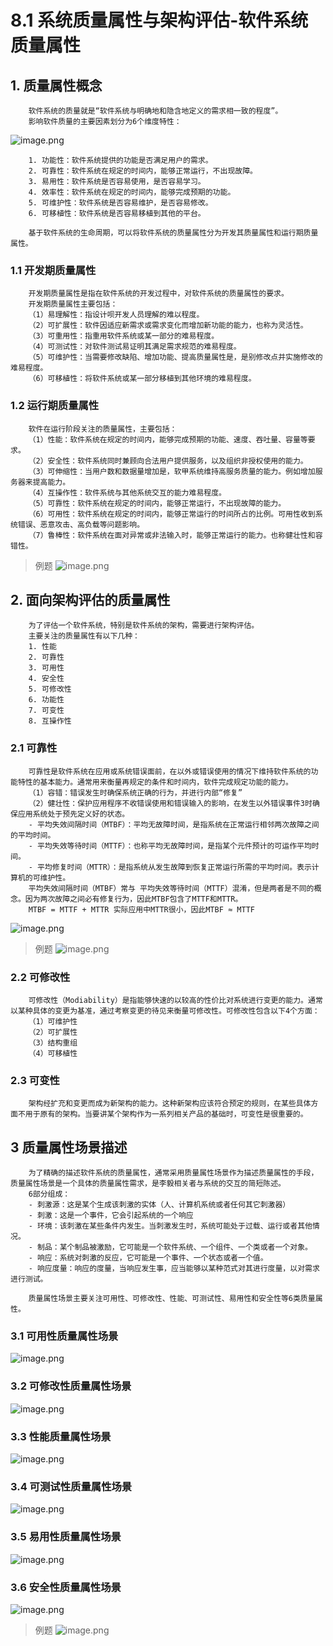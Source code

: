 # 8.1 系统质量属性与架构评估-软件系统质量属性


## 1. 质量属性概念

        软件系统的质量就是“软件系统与明确地和隐含地定义的需求相一致的程度”。
        影响软件质量的主要因素划分为6个维度特性：

![image.png](source/image/8.1-01.png)

        1. 功能性：软件系统提供的功能是否满足用户的需求。
        2. 可靠性：软件系统在规定的时间内，能够正常运行，不出现故障。
        3. 易用性：软件系统是否容易使用，是否容易学习。
        4. 效率性：软件系统在规定的时间内，能够完成预期的功能。
        5. 可维护性：软件系统是否容易维护，是否容易修改。
        6. 可移植性：软件系统是否容易移植到其他的平台。

        基于软件系统的生命周期，可以将软件系统的质量属性分为开发其质量属性和运行期质量属性。

### 1.1 开发期质量属性 

        开发期质量属性是指在软件系统的开发过程中，对软件系统的质量属性的要求。
        开发期质量属性主要包括：
        （1）易理解性：指设计呗开发人员理解的难以程度。
        （2）可扩展性：软件因适应新需求或需求变化而增加新功能的能力，也称为灵活性。
        （3）可重用性：指重用软件系统或某一部分的难易程度。
        （4）可测试性：对软件测试易证明其满足需求规范的难易程度。
        （5）可维护性：当需要修改缺陷、增加功能、提高质量属性是，是别修改点并实施修改的难易程度。
        （6）可移植性：将软件系统或某一部分移植到其他环境的难易程度。

### 1.2 运行期质量属性

        软件在运行阶段关注的质量属性，主要包括：
        （1）性能：软件系统在规定的时间内，能够完成预期的功能、速度、吞吐量、容量等要求。
        （2）安全性：软件系统同时兼顾向合法用户提供服务，以及组织非授权使用的能力。
        （3）可伸缩性：当用户数和数据量增加是，软甲系统维持高服务质量的能力。例如增加服务器来提高能力。
        （4）互操作性：软件系统与其他系统交互的能力难易程度。
        （5）可靠性：软件系统在规定的时间内，能够正常运行，不出现故障的能力。
        （6）可用性：软件系统在规定的时间内，能够正常运行的时间所占的比例。可用性收到系统错误、恶意攻击、高负载等问题影响。
        （7）鲁棒性：软件系统在面对异常或非法输入时，能够正常运行的能力。也称健壮性和容错性。

> 例题
![image.png](source/image/8.1-02.png)

## 2. 面向架构评估的质量属性

        为了评估一个软件系统，特别是软件系统的架构，需要进行架构评估。
        主要关注的质量属性有以下几种：
        1. 性能
        2. 可靠性
        3. 可用性
        4. 安全性
        5. 可修改性
        6. 功能性
        7. 可变性
        8. 互操作性

### 2.1 可靠性

        可靠性是软件系统在应用或系统错误面前，在以外或错误使用的情况下维持软件系统的功能特性的基本能力。通常用来衡量再规定的条件和时间内，软件完成规定功能的能力。
        （1）容错：错误发生时确保系统正确的行为，并进行内部“修复”
        （2）健壮性：保护应用程序不收错误使用和错误输入的影响，在发生以外错误事件3时确保应用系统处于预先定义好的状态。
        - 平均失效间隔时间（MTBF）：平均无故障时间，是指系统在正常运行相邻两次故障之间的平均时间。
        - 平均失效等待时间（MTTF）：也称平均无故障时间，是指某个元件预计的可运作平均时间。
        - 平均修复时间（MTTR）：是指系统从发生故障到恢复正常运行所需的平均时间。表示计算机的可维护性。
        平均失效间隔时间（MTBF）常与 平均失效等待时间（MTTF）混淆，但是两者是不同的概念。因为两次故障之间必有修复行为，因此MTBF包含了MTTF和MTTR。
        MTBF = MTTF + MTTR 实际应用中MTTR很小，因此MTBF ≈ MTTF

![image.png](source/image/8.1-03.png)

> 例题
![image.png](source/image/8.1-04.png)

### 2.2 可修改性

        可修改性（Modiability）是指能够快速的以较高的性价比对系统进行变更的能力。通常以某种具体的变更为基准，通过考察变更的待见来衡量可修改性。可修改性包含以下4个方面：
        （1）可维护性
        （2）可扩展性
        （3）结构重组
        （4）可移植性

### 2.3 可变性

        架构经扩充和变更而成为新架构的能力。这种新架构应该符合预定的规则，在某些具体方面不用于原有的架构。当要讲某个架构作为一系列相关产品的基础时，可变性是很重要的。

## 3 质量属性场景描述

        为了精确的描述软件系统的质量属性，通常采用质量属性场景作为描述质量属性的手段，质量属性场景是一个具体的质量属性需求，是李毅相关者与系统的交互的简短陈述。
        6部分组成：
        - 刺激源：这是某个生成该刺激的实体（人、计算机系统或者任何其它刺激器）
        - 刺激：这是一个事件，它会引起系统的一个响应
        - 环境：该刺激在某些条件内发生。当刺激发生时，系统可能处于过载、运行或者其他情况。
        - 制品：某个制品被激励，它可能是一个软件系统、一个组件、一个类或者一个对象。
        - 响应：系统对刺激的反应，它可能是一个事件、一个状态或者一个值。
        - 响应度量：响应的度量，当响应发生事，应当能够以某种范式对其进行度量，以对需求进行测试。

        质量属性场景主要关注可用性、可修改性、性能、可测试性、易用性和安全性等6类质量属性。

### 3.1 可用性质量属性场景

![image.png](source/image/8.1-05.png)

### 3.2 可修改性质量属性场景

![image.png](source/image/8.1-06.png)

### 3.3 性能质量属性场景

![image.png](source/image/8.1-07.png)

### 3.4 可测试性质量属性场景

![image.png](source/image/8.1-08.png)

### 3.5 易用性质量属性场景

![image.png](source/image/8.1-09.png)

### 3.6 安全性质量属性场景

![image.png](source/image/8.1-10.png)

> 例题
![image.png](source/image/8.1-11.png)